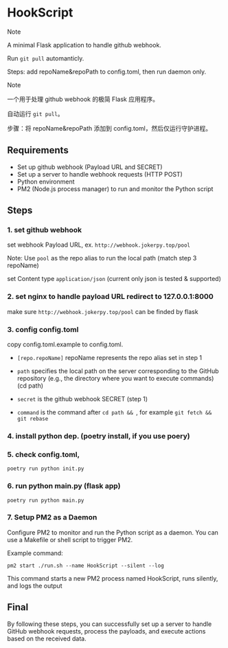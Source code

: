 # HookScript
> [!NOTE]
> A minimal Flask application to handle github webhook.
>
> Run `git pull` automanticly.
>
> Steps: add repoName&repoPath to config.toml, then run daemon only.

> [!NOTE]
> 一个用于处理 github webhook 的极简 Flask 应用程序。
>
> 自动运行 `git pull`。
>
> 步骤：将 repoName&repoPath 添加到 config.toml，然后仅运行守护进程。


## Requirements

- Set up github webhook (Payload URL and SECRET)
- Set up a server to handle webhook requests (HTTP POST)
- Python environment
- PM2 (Node.js process manager) to run and monitor the Python script

## Steps

### 1. set github webhook

set webhook  Payload URL, ex. `http://webhook.jokerpy.top/pool`

Note: Use `pool` as the repo alias to run the local path (match step 3 repoName)

set Content type `application/json` (current only json is tested & supported)

### 2. set nginx to handle payload URL redirect to 127.0.0.1:8000

make sure `http://webhook.jokerpy.top/pool` can be finded by flask

### 3. config config.toml

copy config.toml.example to config.toml.



- `[repo.repoName]`  repoName represents the repo alias set in step 1

- `path` specifies the local path on the server corresponding to the GitHub repository (e.g., the directory where you want to execute commands) (cd path)

- `secret` is the github webhook SECRET (step 1)

- `command` is the command after `cd path && `, for example `git fetch && git rebase`

### 4. install python dep. (poetry install, if you use poery)

### 5. check config.toml,

```shell
poetry run python init.py
```

### 6. run python main.py (flask app)

```shell
poetry run python main.py
```


### 7. Setup PM2 as a Daemon

Configure PM2 to monitor and run the Python script as a daemon.
You can use a Makefile or shell script to trigger PM2.

Example command:

```shell
pm2 start ./run.sh --name HookScript --silent --log
```

This command starts a new PM2 process named HookScript, runs silently, and logs the output



## Final

By following these steps, you can successfully set up a server to handle GitHub webhook requests, process the payloads, and execute actions based on the received data.